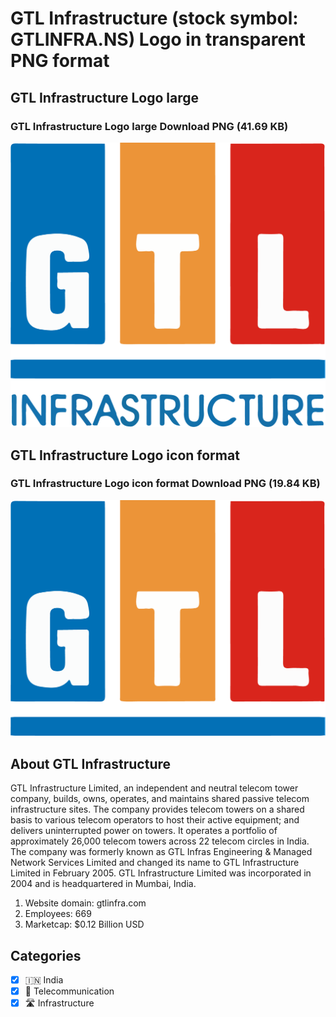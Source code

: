 # GTL Infrastructure (stock symbol: GTLINFRA.NS) Logo in transparent PNG format

## GTL Infrastructure Logo large

### GTL Infrastructure Logo large Download PNG (41.69 KB)

![GTL Infrastructure Logo large Download PNG (41.69 KB)](/img/orig/GTLINFRA.NS_BIG-d8bcdf66.png)

## GTL Infrastructure Logo icon format

### GTL Infrastructure Logo icon format Download PNG (19.84 KB)

![GTL Infrastructure Logo icon format Download PNG (19.84 KB)](/img/orig/GTLINFRA.NS-708bd96a.png)

## About GTL Infrastructure

GTL Infrastructure Limited, an independent and neutral telecom tower company, builds, owns, operates, and maintains shared passive telecom infrastructure sites. The company provides telecom towers on a shared basis to various telecom operators to host their active equipment; and delivers uninterrupted power on towers. It operates a portfolio of approximately 26,000 telecom towers across 22 telecom circles in India. The company was formerly known as GTL Infras Engineering & Managed Network Services Limited and changed its name to GTL Infrastructure Limited in February 2005. GTL Infrastructure Limited was incorporated in 2004 and is headquartered in Mumbai, India.

1. Website domain: gtlinfra.com
2. Employees: 669
3. Marketcap: $0.12 Billion USD


## Categories
- [x] 🇮🇳 India
- [x] 📡 Telecommunication
- [x] 🛣️ Infrastructure
